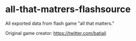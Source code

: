 # all-that-matrers-flashsource
All exported data from flash game "all that matters."

Original game creator: https://twitter.com/batiali
